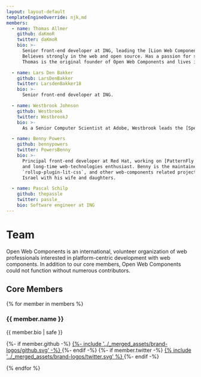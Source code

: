 ```yaml
---
layout: layout-default
templateEngineOverride: njk,md
members:
  - name: Thomas Allmer
    github: daKmoR
    twitter: daKmoR
    bio: >-
      Senior front-end developer at ING, leading the [Lion Web Components](https://github.com/ing-bank/lion) project.
      Believes strongly in the web and open source. Has a passion for straight forwards solutions with little abstractions.
      Thomas is the original founder of Open Web Components and lives in Vienna, Austria with his wife and son.

  - name: Lars Den Bakker
    github: LarsDenBakker
    twitter: LarsdenBakker18
    bio: >-
      Senior front-end developer at ING.

  - name: Westbrook Johnson
    github: Westbrook
    twitter: WestbrookJ
    bio: >-
      As a Senior Computer Scientist at Adobe, Westbrook leads the [Spectrum Web Components](https://opensource.adobe.com/spectrum-web-components) project. As a member of the broader web community, he is the chairperson of the w3c's [Web Components Community Group](https://www.w3.org/community/webcomponents/).

  - name: Benny Powers
    github: bennypowers
    twitter: PowersBenny
    bio: >-
      Principal front-end developer at Red Hat, working on [PatternFly Elements](https://patternflyelements.org/) web components,
      and long-time web-technologies enthusiast. Benny is the maintainer of [Apollo Elements](https://apolloelements.dev),
      `rollup-plugin-lit-css`, and other web-components related projects. Benny lives in Jerusalem,
      Israel with his wife and daughters.

  - name: Pascal Schilp
    github: thepassle
    twitter: passle_
    bio: Software engineer at ING
---
```


# Team

Open Web Components is an international, volunteer organization of web professionals
interested in platform-centric development with web components.
In addition to our core members, Open Web Components could not function without numerous contributors.

## Core Members

<owc-team>

{% for member in members %}
<owc-member>

### {{ member.name }}

{{ member.bio | safe }}

<footer>
  {%- if member.github -%}
  <a href="https://github.com/{{ member.github }}" rel="noopener noreferer" target="_blank">
    {%- include '../_merged_assets/brand-logos/github.svg' -%}
  </a>
  {%- endif -%}
  {%- if member.twitter -%}
  <a href="https://twitter.com/{{ member.twitter }}" rel="noopener noreferer" target="_blank">
    {% include '../_merged_assets/brand-logos/twitter.svg' %}
  </a>
  {%- endif -%}
</footer>

</owc-member>

{% endfor %}

</owc-team>

<style data-helmet>
.markdown-body owc-team {
  display: grid;
  gap: 12px;
  grid-template-columns: repeat(auto-fill, minmax(400px, 1fr));
  grid-template-rows: masonry;
}

.markdown-body owc-member {
  border: 1px solid var(--primary-lines-color);
  border-radius: 6px;
  background-color: var(--footer-background);
  padding: 10px 22px;
}

.markdown-body owc-member h3 {
  margin-block: 0.5em;
}

.markdown-body owc-member footer {
  display: flex;
  gap: 12px;
  background-color: transparent;
  justify-content: end;
}

.markdown-body owc-member footer a {
  height: 40px;
  width: 40px;
  color: inherit;
}

.markdown-body owc-member footer img {
  width: 100%;
  height: 100%;
}
</style>
